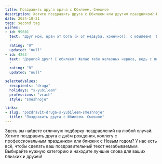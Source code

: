 ```yaml
---
title: Поздравить друга врача с Юбилеем. Смешное
description: Хотите поздравить друга с Юбилеем или другим праздником? Наш ИИ создаст незабываемое поздравление, а вы обязательно выделитесь среди других.  
date: 2024-10-21
tags: second tag
wishes:
- id: 99601
  text: "Друг мой, врач от бога (и от медвуза, конечно!), с юбилеем!  Желаю тебе, чтобы пациенты радовали только хорошим настроением и крепким здоровьем (а не интересными диагнозами!), а свободное время ты проводил без скальпеля и градусника,  зато с хорошим вином и весёлой компанией! Пусть твой профессионализм всегда будет на высоте, а жизненный тонус – на уровне Эвереста! С праздником!
  "
  rating: "0"
  updated: "null"
- id: 4263
  text: "Дорогой друг! С юбилеем! Желаю тебе железных нервов, ведь с пациентами, просившими у тебя справку от физкультуры, говоря, что у них лапки, а у них ручки, сталкиваться приходится не каждому врачу! Здоровья тебе богатырского, оптимизма неиссякаемого и диагнозов только простых и понятных, как дважды два!
  "
  rating: "0"
  updated: "null"

selectedValues:
  recipients: "druga"
  holidays: "s-yubileem"
  professions: "vrach"
  style: "smeshnoje"

links:
- slug: "pozdravit-druga-s-yubileem-smeshnoje"
  title: "Поздравить друга с Юбилеем. Смешное"
---
```


Здесь вы найдете отличную подборку поздравлений на любой случай.
Хотите поздравить друга с днём рождения, коллегу с профессиональным праздником или близких с Новым годом? У нас есть всё, чтобы сделать ваш поздравительный текст незабываемым. Выбирайте нужную категорию и находите лучшие слова для ваших близких и друзей!
